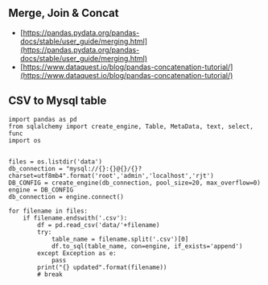 ## Merge, Join & Concat
- [https://pandas.pydata.org/pandas-docs/stable/user_guide/merging.html](https://pandas.pydata.org/pandas-docs/stable/user_guide/merging.html)
- [https://www.dataquest.io/blog/pandas-concatenation-tutorial/](https://www.dataquest.io/blog/pandas-concatenation-tutorial/)

## CSV to Mysql table
```
import pandas as pd
from sqlalchemy import create_engine, Table, MetaData, text, select, func
import os


files = os.listdir('data')
db_connection = "mysql://{}:{}@{}/{}?charset=utf8mb4".format('root','admin','localhost','rjt')
DB_CONFIG = create_engine(db_connection, pool_size=20, max_overflow=0)       
engine = DB_CONFIG
db_connection = engine.connect()

for filename in files:
    if filename.endswith('.csv'):
        df = pd.read_csv('data/'+filename)
        try:
            table_name = filename.split('.csv')[0]
            df.to_sql(table_name, con=engine, if_exists='append')   
        except Exception as e:
            pass
        print("{} updated".format(filename)) 
        # break
```